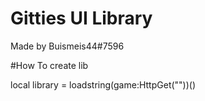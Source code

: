 # Gitties UI Library
 Made by Buismeis44#7596
 
 #How To create lib
 
 local library = loadstring(game:HttpGet(""))()



